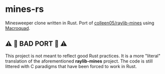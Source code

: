 # mines-rs
Minesweeper clone written in Rust. Port of [colleen05/raylib-mines](https://github.com/colleen05/raylib-mines) using [Macroquad](https://macroquad.rs/).

## :warning: :rotating_light: BAD PORT :rotating_light: :warning:
This project is not meant to reflect good Rust practices. It is a more "literal" translation of the aforementioned **raylib-mines** project. The code is still littered with C paradigms that have been forced to work in Rust.